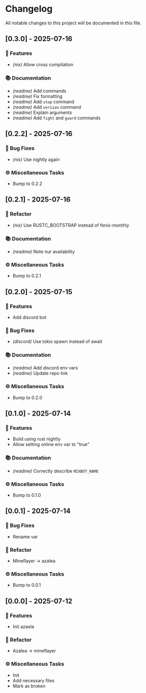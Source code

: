 # Changelog

All notable changes to this project will be documented in this file.

## [0.3.0] - 2025-07-16

### 🚀 Features

- *(nix)* Allow cross compilation

### 📚 Documentation

- *(readme)* Add commands
- *(readme)* Fix formatting
- *(readme)* Add `stop` command
- *(readme)* Add `version` command
- *(readme)* Explain arguments
- *(readme)* Add `fight` and `guard` commands

## [0.2.2] - 2025-07-16

### 🐛 Bug Fixes

- *(nix)* Use nightly again

### ⚙️ Miscellaneous Tasks

- Bump to 0.2.2

## [0.2.1] - 2025-07-16

### 🚜 Refactor

- *(nix)* Use RUSTC_BOOTSTRAP instead of fenix-monthly

### 📚 Documentation

- *(readme)* Note nur availability

### ⚙️ Miscellaneous Tasks

- Bump to 0.2.1

## [0.2.0] - 2025-07-15

### 🚀 Features

- Add discord bot

### 🐛 Bug Fixes

- *(discord)* Use tokio spawn instead of await

### 📚 Documentation

- *(readme)* Add discord env vars
- *(readme)* Update repo link

### ⚙️ Miscellaneous Tasks

- Bump to 0.2.0

## [0.1.0] - 2025-07-14

### 🚀 Features

- Build using rust nightly
- Allow setting online env var to "true"

### 📚 Documentation

- *(readme)* Correctly describe `MIXBOT_NAME`

### ⚙️ Miscellaneous Tasks

- Bump to 0.1.0

## [0.0.1] - 2025-07-14

### 🐛 Bug Fixes

- Rename var

### 🚜 Refactor

- Mineflayer -> azalea

### ⚙️ Miscellaneous Tasks

- Bump to 0.0.1

## [0.0.0] - 2025-07-12

### 🚀 Features

- Init azaela

### 🚜 Refactor

- Azalea -> mineflayer

### ⚙️ Miscellaneous Tasks

- Init
- Add necessary files
- Mark as broken

<!-- generated by git-cliff -->
